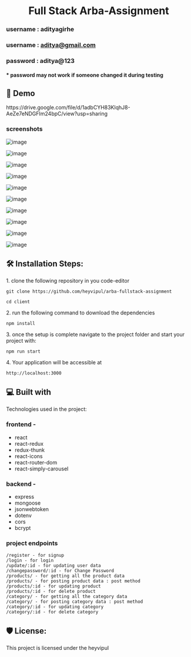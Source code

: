 <h1 align="center" id="title">Full Stack Arba-Assignment</h1>

### username : adityagirhe
### username : aditya@gmail.com
### password : aditya@123 
#### * password may not work if someone changed it during testing

<h2>🚀 Demo</h2>
https://drive.google.com/file/d/1adbCYH83KlqhJ8-AeZe7eNDGFIm24bpC/view?usp=sharing

### screenshots 
![image](https://github.com/heyvipul/arba-fullstack-assignment/assets/131906819/5e191722-8c88-49bc-ab4d-98e1e94b288a)

![image](https://github.com/heyvipul/arba-fullstack-assignment/assets/131906819/222145b3-1ed1-427e-9fc5-71bb3aeb2339)

![image](https://github.com/heyvipul/arba-fullstack-assignment/assets/131906819/b844a254-cd46-4245-abb9-8a069acd61f3)

![image](https://github.com/heyvipul/arba-fullstack-assignment/assets/131906819/76b6c2d0-597f-40e2-9041-47b69eaad34e)

![image](https://github.com/heyvipul/arba-fullstack-assignment/assets/131906819/04301a1a-4633-43a6-8e4f-61a7b6922f86)

![image](https://github.com/heyvipul/arba-fullstack-assignment/assets/131906819/93f42009-dc79-42ba-9fc4-c7c64208620f)

![image](https://github.com/heyvipul/arba-fullstack-assignment/assets/131906819/5a281165-08f0-4c6f-8e30-e46724f3cb6d)

![image](https://github.com/heyvipul/arba-fullstack-assignment/assets/131906819/fd11e8e9-3c2c-4f1b-b070-3ff27b9846e3)

![image](https://github.com/heyvipul/arba-fullstack-assignment/assets/131906819/1872bb73-e988-42e2-aac5-13a801419332)


![image](https://github.com/heyvipul/arba-fullstack-assignment/assets/131906819/69c18dfb-cb2e-444b-968c-a9efffbb8513)


<h2>🛠️ Installation Steps:</h2>

<p>1. clone the following repository in you code-editor</p>

```
git clone https://github.com/heyvipul/arba-fullstack-assignment
```
```
cd client
```

<p>2. run the following command to download the dependencies</p>

```
npm install
```

<p>3. once the setup is complete navigate to the project folder and start your project with:</p>

```
npm run start
```

<p>4. Your application will be accessible at</p>

```
http://localhost:3000
```

  
  
<h2>💻 Built with</h2>

Technologies used in the project:

### frontend -
*   react
*   react-redux
*   redux-thunk
*   react-icons
*   react-router-dom
*   react-simply-carousel
### backend -
*   express
*   mongoose
*   jsonwebtoken
*   dotenv
*   cors
*   bcrypt

### project endpoints 
```
/register - for signup
/login - for login
/update/:id - for updating user data
/changepassword/:id - for Change Password
/products/ - for getting all the product data
/products/ - for posting product data : post method
/products/:id - for updating product
/products/:id - for delete product
/category/ - for getting all the category data
/category/ - for posting category data : post method
/category/:id - for updating category
/category/:id - for delete category
```


<h2>🛡️ License:</h2>

This project is licensed under the heyvipul



